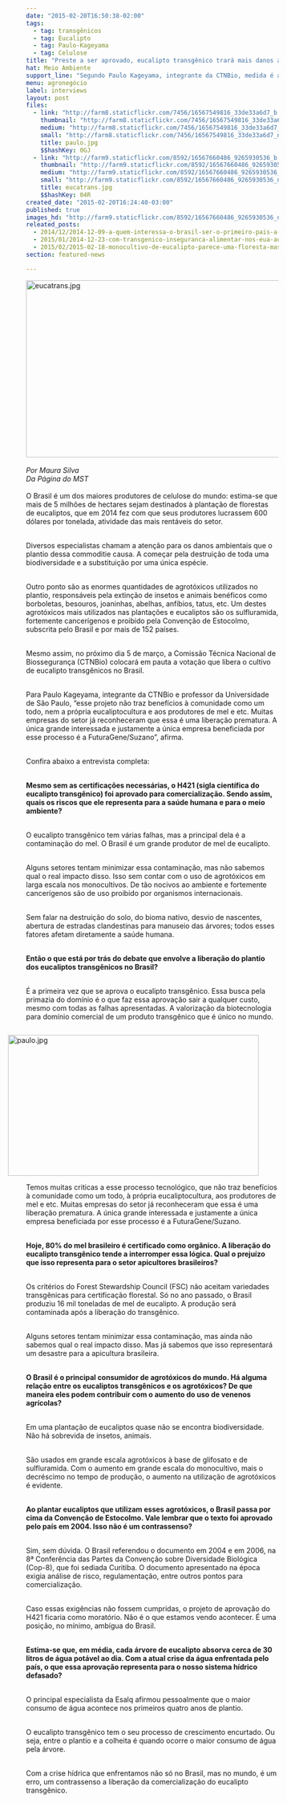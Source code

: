 ```yaml
---
date: "2015-02-20T16:50:38-02:00"
tags:
  - tag: transgênicos
  - tag: Eucalipto
  - tag: Paulo-Kageyama
  - tag: Celulose
title: "Preste a ser aprovado, eucalipto transgênico trará mais danos ambientais"
hat: Meio Ambiente
support_line: "Segundo Paulo Kageyama, integrante da CTNBio, medida é apressada e visa apenas interesses empresariais. "
menu: agronegócio
label: interviews
layout: post
files:
  - link: "http://farm8.staticflickr.com/7456/16567549816_33de33a6d7_b.jpg"
    thumbnail: "http://farm8.staticflickr.com/7456/16567549816_33de33a6d7_t.jpg"
    medium: "http://farm8.staticflickr.com/7456/16567549816_33de33a6d7_z.jpg"
    small: "http://farm8.staticflickr.com/7456/16567549816_33de33a6d7_n.jpg"
    title: paulo.jpg
    $$hashKey: 0GJ
  - link: "http://farm9.staticflickr.com/8592/16567660486_9265930536_b.jpg"
    thumbnail: "http://farm9.staticflickr.com/8592/16567660486_9265930536_t.jpg"
    medium: "http://farm9.staticflickr.com/8592/16567660486_9265930536_z.jpg"
    small: "http://farm9.staticflickr.com/8592/16567660486_9265930536_n.jpg"
    title: eucatrans.jpg
    $$hashKey: 04R
created_date: "2015-02-20T16:24:40-03:00"
published: true
images_hd: "http://farm9.staticflickr.com/8592/16567660486_9265930536_n.jpg"
releated_posts:
  - 2014/12/2014-12-09-a-quem-interessa-o-brasil-ser-o-primeiro-pais-a-liberar-eucalipto-transgenico.md
  - 2015/01/2014-12-23-com-transgenico-inseguranca-alimentar-nos-eua-aumentou-em-57.md
  - 2015/02/2015-02-18-monocultivo-de-eucalipto-parece-uma-floresta-mas-nao-e.md
section: featured-news

---
```

<p><img alt="eucatrans.jpg" height="353" src="http://farm9.staticflickr.com/8592/16567660486_9265930536_b.jpg" width="530" /><br />
<br />
<em>Por Maura Silva<br />
Da P&aacute;gina do MST</em><br />
<br />
O Brasil &eacute; um dos maiores produtores de celulose do mundo: estima-se que mais de 5 milh&otilde;es de hectares sejam destinados &agrave; planta&ccedil;&atilde;o de florestas de eucaliptos, que em 2014 fez com que seus produtores lucrassem 600 d&oacute;lares por tonelada, atividade das mais rent&aacute;veis do setor.</p>

<p><br />
Diversos especialistas chamam a aten&ccedil;&atilde;o para os danos ambientais que o plantio dessa commoditie causa. A come&ccedil;ar pela destrui&ccedil;&atilde;o de toda uma biodiversidade e a substitui&ccedil;&atilde;o por uma &uacute;nica esp&eacute;cie.</p>

<p><br />
Outro ponto s&atilde;o as enormes quantidades de agrot&oacute;xicos utilizados no plantio, respons&aacute;veis pela extin&ccedil;&atilde;o de insetos e animais ben&eacute;ficos como borboletas, besouros, joaninhas, abelhas, anf&iacute;bios, tatus, etc. Um destes agrot&oacute;xicos mais utilizados nas planta&ccedil;&otilde;es e eucaliptos s&atilde;o os sulfluramida, fortemente cancer&iacute;genos e proibido pela Conven&ccedil;&atilde;o de Estocolmo, subscrita pelo Brasil e por mais de 152 pa&iacute;ses.</p>

<p><br />
Mesmo assim, no pr&oacute;ximo dia 5 de mar&ccedil;o, a Comiss&atilde;o T&eacute;cnica Nacional de Biosseguran&ccedil;a (CTNBio) colocar&aacute; em pauta a vota&ccedil;&atilde;o que libera o cultivo de eucalipto transg&ecirc;nicos no Brasil.</p>

<p><br />
Para Paulo Kageyama, integrante da CTNBio e professor da Universidade de S&atilde;o Paulo, &ldquo;esse projeto n&atilde;o traz benef&iacute;cios &agrave; comunidade como um todo, nem a pr&oacute;pria eucaliptocultura e aos produtores de mel e etc. Muitas empresas do setor j&aacute; reconheceram que essa &eacute; uma libera&ccedil;&atilde;o prematura. A &uacute;nica grande interessada e justamente a &uacute;nica empresa beneficiada por esse processo &eacute; a FuturaGene/Suzano&rdquo;, afirma.</p>

<p><br />
Confira abaixo a entrevista completa:</p>

<p><br />
<strong>Mesmo sem as certifica&ccedil;&otilde;es necess&aacute;rias, o H421 (sigla cient&iacute;fica do eucalipto transg&ecirc;nico) foi aprovado para comercializa&ccedil;&atilde;o. Sendo assim, quais os riscos que ele representa para a sa&uacute;de humana e para o meio ambiente?</strong></p>

<p><br />
O eucalipto transg&ecirc;nico tem v&aacute;rias falhas, mas a principal dela &eacute; a contamina&ccedil;&atilde;o do mel. O Brasil &eacute; um grande produtor de mel de eucalipto.</p>

<p><br />
Alguns setores tentam minimizar essa contamina&ccedil;&atilde;o, mas n&atilde;o sabemos qual o real impacto disso. Isso sem contar com o uso de agrot&oacute;xicos em larga escala nos monocultivos. De t&atilde;o nocivos ao ambiente e fortemente cancer&iacute;genos s&atilde;o de uso proibido por organismos internacionais.</p>

<p><br />
Sem falar na destrui&ccedil;&atilde;o do solo, do bioma nativo, desvio de nascentes, abertura de estradas clandestinas para manuseio das &aacute;rvores; todos esses fatores afetam diretamente a sa&uacute;de humana.</p>

<p><br />
<strong>Ent&atilde;o o que est&aacute; por tr&aacute;s do debate que envolve a libera&ccedil;&atilde;o do plantio dos eucaliptos transg&ecirc;nicos no Brasil?</strong></p>

<p><br />
&Eacute; a primeira vez que se aprova o eucalipto transg&ecirc;nico. Essa busca pela primazia do dom&iacute;nio &eacute; o que faz essa aprova&ccedil;&atilde;o sair a qualquer custo, mesmo com todas as falhas apresentadas. A valoriza&ccedil;&atilde;o da biotecnologia para dom&iacute;nio comercial de um produto transg&ecirc;nico que &eacute; &uacute;nico no mundo.</p>

<figure class="image" style="float:right"><img alt="paulo.jpg" height="281" src="http://farm8.staticflickr.com/7456/16567549816_33de33a6d7_b.jpg" width="500" />
<figcaption></figcaption>
</figure>

<p><br />
Temos muitas criticas a esse processo tecnol&oacute;gico, que n&atilde;o traz benef&iacute;cios &agrave; comunidade como um todo, &agrave; pr&oacute;pria eucaliptocultura, aos produtores de mel e etc. Muitas empresas do setor j&aacute; reconheceram que essa &eacute; uma libera&ccedil;&atilde;o prematura. A &uacute;nica grande interessada e justamente a &uacute;nica empresa beneficiada por esse processo &eacute; a FuturaGene/Suzano.</p>

<p><br />
<strong>Hoje, 80% do mel brasileiro &eacute; certificado como org&acirc;nico. A libera&ccedil;&atilde;o do eucalipto transg&ecirc;nico tende a interromper essa l&oacute;gica. Qual o preju&iacute;zo que&nbsp;isso representa para o setor apicultores brasileiros?</strong></p>

<p><br />
Os crit&eacute;rios do Forest Stewardship Council (FSC) n&atilde;o aceitam variedades transg&ecirc;nicas para certifica&ccedil;&atilde;o florestal. S&oacute; no ano passado, o Brasil produziu 16 mil toneladas de mel de eucalipto. A produ&ccedil;&atilde;o ser&aacute; contaminada ap&oacute;s a libera&ccedil;&atilde;o do transg&ecirc;nico.</p>

<p><br />
Alguns setores tentam minimizar essa contamina&ccedil;&atilde;o, mas ainda n&atilde;o sabemos qual o real impacto disso. Mas j&aacute; sabemos que isso representar&aacute; um desastre para a apicultura brasileira.</p>

<p><br />
<strong>O Brasil &eacute; o principal consumidor de agrot&oacute;xicos do mundo. H&aacute; alguma rela&ccedil;&atilde;o entre os eucaliptos transg&ecirc;nicos e os agrot&oacute;xicos? De que maneira eles podem contribuir com o aumento do uso de venenos agr&iacute;colas?</strong></p>

<p><br />
Em uma planta&ccedil;&atilde;o de eucaliptos quase n&atilde;o se encontra biodiversidade. N&atilde;o h&aacute; sobrevida de insetos, animais.</p>

<p><br />
S&atilde;o usados em grande escala agrot&oacute;xicos &agrave; base de glifosato e de sulfluramida. Com o aumento em grande escala do monocultivo, mais o decr&eacute;scimo no tempo de produ&ccedil;&atilde;o, o aumento na utiliza&ccedil;&atilde;o de agrot&oacute;xicos &eacute; evidente.</p>

<p><br />
<strong>Ao plantar eucaliptos que utilizam esses agrot&oacute;xicos, o Brasil passa por cima da Conven&ccedil;&atilde;o de Estocolmo. Vale lembrar que o texto foi aprovado pelo pa&iacute;s em 2004. Isso n&atilde;o &eacute; um contrassenso?</strong></p>

<p><br />
Sim, sem d&uacute;vida. O Brasil referendou o documento em 2004 e em 2006, na 8&ordf; Confer&ecirc;ncia das Partes da Conven&ccedil;&atilde;o sobre Diversidade Biol&oacute;gica (Cop-8), que foi sediada Curitiba. O documento apresentado na &eacute;poca exigia an&aacute;lise de risco, regulamenta&ccedil;&atilde;o, entre outros pontos para comercializa&ccedil;&atilde;o.</p>

<p><br />
Caso essas exig&ecirc;ncias n&atilde;o fossem cumpridas, o projeto de aprova&ccedil;&atilde;o do H421 ficaria como morat&oacute;rio. N&atilde;o &eacute; o que estamos vendo acontecer. &Eacute; uma posi&ccedil;&atilde;o, no m&iacute;nimo, amb&iacute;gua do Brasil. &nbsp;<br />
&nbsp;</p>

<p><strong>Estima-se que, em m&eacute;dia, cada &aacute;rvore de eucalipto absorva cerca de 30 litros de &aacute;gua pot&aacute;vel ao dia. Com a atual crise da &aacute;gua enfrentada pelo pa&iacute;s, o que essa aprova&ccedil;&atilde;o representa para o nosso sistema h&iacute;drico defasado?</strong></p>

<p><br />
O principal especialista da Esalq afirmou pessoalmente que o maior consumo de &aacute;gua acontece nos primeiros quatro anos de plantio.</p>

<p><br />
O eucalipto transg&ecirc;nico tem o seu processo de crescimento encurtado. Ou seja, entre o plantio e a colheita &eacute; quando ocorre o maior consumo de &aacute;gua pela &aacute;rvore.</p>

<p><br />
Com a crise h&iacute;drica que enfrentamos n&atilde;o s&oacute; no Brasil, mas no mundo, &eacute; um erro, um contrassenso a libera&ccedil;&atilde;o da comercializa&ccedil;&atilde;o do eucalipto transg&ecirc;nico.</p>
